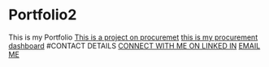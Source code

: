 # Portfolio2
This is my Portfolio
[This is a project on procuremet]()
[this is my procurement dashboard]()
#CONTACT DETAILS
[CONNECT WITH ME ON LINKED IN](https://www.linkedin.com/in/titus-fadayini-1b75a2176/)
[EMAIL ME](fiyinfadayini@gmail.com)
